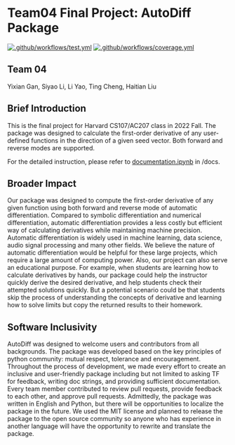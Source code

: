 # Team04 Final Project: AutoDiff Package
 
[![.github/workflows/test.yml](https://github.com/HaitianLiu/AC207-CS107_final_proj/actions/workflows/test.yml/badge.svg)](https://github.com/HaitianLiu/AC207-CS107_final_proj/actions/workflows/test.yml)
[![.github/workflows/coverage.yml](https://github.com/HaitianLiu/AC207-CS107_final_proj/actions/workflows/coverage.yml/badge.svg)](https://github.com/HaitianLiu/AC207-CS107_final_proj/actions/workflows/coverage.yml)

## Team 04
Yixian Gan, Siyao Li, Li Yao, Ting Cheng, Haitian Liu

## Brief Introduction
This is the final project for Harvard CS107/AC207 class in 2022 Fall. The package was designed to calculate the first-order derivative of any user-defined functions in the direction of a given seed vector. Both forward and reverse modes are supported. 

For the detailed instruction, please refer to [documentation.ipynb](https://code.harvard.edu/CS107/team04/blob/main/docs/documentation.ipynb) in /docs. 

## Broader Impact 
Our package was designed to compute the first-order derivative of any given function using both forward and reverse mode of automatic differentiation. Compared to symbolic differentiation and numerical differentiation, automatic differentiation provides a less costly but efficient way of calculating derivatives while maintaining machine precision. Automatic differentiation is widely used in machine learning, data science, audio signal processing and many other fields. We believe the nature of automatic differentiation would be helpful for these large projects, which require a large amount of computing power.
Also, our project can also serve an educational purpose. For example, when students are learning how to calculate derivatives by hands, our package could help the instructor quickly derive the desired derivative, and help students check their attempted solutions quickly. But a potential scenario could be that students skip the process of understanding the concepts of derivative and learning how to solve limits but copy the returned results to their homework. 


## Software Inclusivity 

AutoDiff was designed to welcome users and contributors from all backgrounds. The package was developed based on the key principles of python community: mutual respect, tolerance and encouragement. Throughout the process of development, we made every effort to create an inclusive and user-friendly package including but not limited to asking TF for feedback, writing doc strings, and providing sufficient documentation. Every team member contributed to review pull requests, provide feedback to each other, and approve pull requests. Admittedly, the package was written in English and Python, but there will be opportunities to localize the package in the future. We used the MIT license and planned to release the package to the open source community so anyone who has experience in another language will have the opportunity to rewrite and translate the package. 
